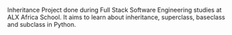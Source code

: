 Inheritance
Project done during Full Stack Software Engineering studies at ALX Africa School. It aims to learn about inheritance, superclass, baseclass and subclass in Python.